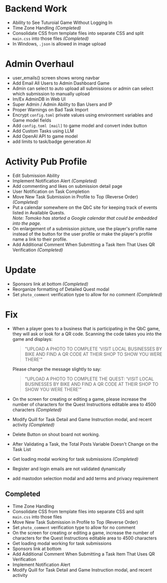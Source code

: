 # Backend Work

- Ability to See Tuturoial Game Without Logging In
- Time Zone Handling *(Completed)*
- Consolidate CSS from template files into separate CSS and split `main.css` into those files *(Completed)*
- In Windows, `.json` is allowed in image upload

# Admin Overhaul

- user_emails() screen shows wrong navbar
- Add Email All Users to Admin Dashboard Game
- Admin can select to auto upload all submissions or admin can select which submission to manually upload
- Im/Ex AdminDB in Web UI
- Super Admin / Admin Ability to Ban Users and IP
- Proper Warnings on Bad Task Import
- Encrypt `config.toml` private values using environment variables and Game model fields
- Add `config.toml [mail]` to game model and convert index button
- Add Custom Tasks using LLM
- Add OpenAI API to game model
- add limits to task/badge generation AI

# Activity Pub Profile

- Edit Submission Ability
- Implement Notification Alert *(Completed)*
- Add commenting and likes on submission detail page
- User Notification on Task Completion
- Move New Task Submission in Profile to Top (Reverse Order) *(Completed)*
- Put a calendar somewhere on the QbC site for keeping track of events listed in Available Quests.  
  _Note: Tomoko has started a Google calendar that could be embedded into the page._
- On enlargement of a submission picture, use the player's profile name instead of the button for the user profile or make the player's profile name a link to their profile.
- Add Additional Comment When Submitting a Task Item That Uses QR Verification *(Completed)*

# Update

- Sponsors link at bottom *(Completed)*
- Reorganize formatting of Detailed Quest modal
- Set `photo_comment` verification type to allow for no comment *(Completed)*

# Fix

- When a player goes to a business that is participating in the QbC game, they will ask or look for a QR code. Scanning the code takes you into the game and displays:  
  > "UPLOAD A PHOTO TO COMPLETE 'VISIT LOCAL BUSINESSES BY BIKE AND FIND A QR CODE AT THEIR SHOP TO SHOW YOU WERE THERE'"
  
  Please change the message slightly to say:
  
  > "UPLOAD A PHOTO TO COMPLETE THE QUEST: 'VISIT LOCAL BUSINESSES BY BIKE AND FIND A QR CODE AT THEIR SHOP TO SHOW YOU WERE THERE'"
  
- On the screen for creating or editing a game, please increase the number of characters for the Quest Instructions editable area to 4500 characters *(Completed)*
- Modify Quill for Task Detail and Game Instruction modal, and recent activity *(Completed)*
- Delete Button on shout board not working.
- After Validating a Task, the Total Posts Variable Doesn't Change on the Task List
- Get loading modal working for task submissions *(Completed)*
- Register and login emails are not validated dynamically
- add mastodon selection modal and add terms and privacy requirement

## Completed

- Time Zone Handling
- Consolidate CSS from template files into separate CSS and split `main.css` into those files
- Move New Task Submission in Profile to Top (Reverse Order)
- Set `photo_comment` verification type to allow for no comment
- On the screen for creating or editing a game, increase the number of characters for the Quest Instructions editable area to 4500 characters
- Get loading modal working for task submissions
- Sponsors link at bottom
- Add Additional Comment When Submitting a Task Item That Uses QR Verification
- Implement Notification Alert
- Modify Quill for Task Detail and Game Instruction modal, and recent activity

